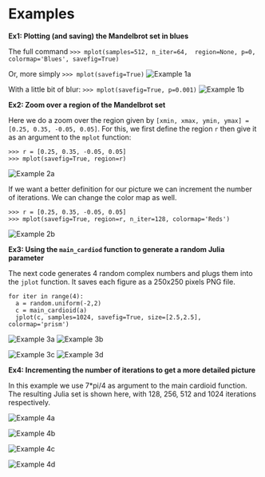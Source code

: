 # Examples

**Ex1: Plotting (and saving) the Mandelbrot set in blues**

The full command
``>>> mplot(samples=512, n_iter=64,  region=None, p=0, colormap='Blues', savefig=True)``

Or, more simply
``>>> mplot(savefig=True)``
![Example 1a](https://i.imgsafe.org/0d52c6399a.png)

With a little bit of blur:
``>>> mplot(savefig=True, p=0.001)``
![Example 1b](https://i.imgsafe.org/0d5301b825.png)

**Ex2: Zoom over a region of the Mandelbrot set**

Here we do a zoom over the region given by ``[xmin, xmax, ymin, ymax] = [0.25, 0.35, -0.05, 0.05]``.
For this, we first define the region ``r`` then give it as an argument to the ``mplot`` function:

```
>>> r = [0.25, 0.35, -0.05, 0.05]
>>> mplot(savefig=True, region=r)
```
![Example 2a](https://i.imgsafe.org/0d5304543a.png)

If we want a better definition for our picture we can increment the number of iterations. We can 
change the color map as well.

```
>>> r = [0.25, 0.35, -0.05, 0.05]
>>> mplot(savefig=True, region=r, n_iter=128, colormap='Reds')
```
![Example 2b](https://i.imgsafe.org/0d531261c8.png)

**Ex3: Using the ``main_cardiod`` function to generate a random Julia parameter**

The next code generates 4 random complex numbers and plugs them into the ``jplot`` function. 
It saves each figure as a 250x250 pixels PNG file.

```
for iter in range(4):
  a = random.uniform(-2,2)
  c = main_cardioid(a)
  jplot(c, samples=1024, savefig=True, size=[2.5,2.5], colormap='prism')
```
![Example 3a](https://i.imgsafe.org/0db1989d4c.png) ![Example 3b](https://i.imgsafe.org/0db19e95e3.png)

![Example 3c](https://i.imgsafe.org/0db1a99792.png) ![Example 3d](https://i.imgsafe.org/0db1b82f89.png)

**Ex4: Incrementing the number of iterations to get a more detailed picture**

In this example we use 7*pi/4 as argument to the main cardioid function. The resulting Julia set is shown here, with
128, 256, 512 and 1024 iterations respectively.

![Example 4a](../assets/example-4a.png?raw=true)

![Example 4b](../assets/example-4b.png?raw=true)

![Example 4c](../assets/example-4c.png?raw=true)

![Example 4d](../assets/example-4d.png?raw=true)
